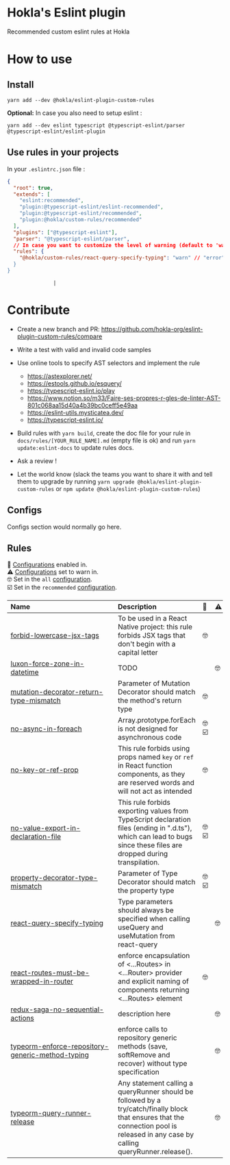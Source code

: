# Hokla's Eslint plugin

Recommended custom eslint rules at Hokla

# How to use

## Install

```
yarn add --dev @hokla/eslint-plugin-custom-rules
```

**Optional:** In case you also need to setup eslint :

```
yarn add --dev eslint typescript @typescript-eslint/parser @typescript-eslint/eslint-plugin
```

## Use rules in your projects

In your `.eslintrc.json` file :

```json
{
  "root": true,
  "extends": [
    "eslint:recommended",
    "plugin:@typescript-eslint/eslint-recommended",
    "plugin:@typescript-eslint/recommended",
    "plugin:@hokla/custom-rules/recommended"
  ],
  "plugins": ["@typescript-eslint"],
  "parser": "@typescript-eslint/parser",
  // In case you want to customize the level of warning (default to 'warn')
  "rules": {
    "@hokla/custom-rules/react-query-specify-typing": "warn" // "error" | "warn
  }
}
```

                   |

# Contribute

- Create a new branch and PR: https://github.com/hokla-org/eslint-plugin-custom-rules/compare

- Write a test with valid and invalid code samples

- Use online tools to specify AST selectors and implement the rule

  - https://astexplorer.net/
  - https://estools.github.io/esquery/
  - https://typescript-eslint.io/play
  - https://www.notion.so/m33/Faire-ses-propres-r-gles-de-linter-AST-801c068aa15d40a4b39bc0ceff5e49aa
  - https://eslint-utils.mysticatea.dev/
  - https://typescript-eslint.io/

- Build rules with `yarn build`, create the doc file for your rule in `docs/rules/[YOUR_RULE_NAME].md` (empty file is ok) and run `yarn update:eslint-docs` to update rules docs.

- Ask a review !

- Let the world know (slack the teams you want to share it with and tell them to upgrade by running `yarn upgrade @hokla/eslint-plugin-custom-rules` or `npm update @hokla/eslint-plugin-custom-rules`)

## Configs

Configs section would normally go here.

## Rules

<!-- begin auto-generated rules list -->

💼 [Configurations](https://github.com/hokla-org/eslint-plugin-custom-rules) enabled in.\
⚠️ [Configurations](https://github.com/hokla-org/eslint-plugin-custom-rules) set to warn in.\
🤓 Set in the `all` [configuration](https://github.com/hokla-org/eslint-plugin-custom-rules).\
☑️ Set in the `recommended` [configuration](https://github.com/hokla-org/eslint-plugin-custom-rules).

| Name                                                                                                               | Description                                                                                                                                                                         | 💼    | ⚠️ |
| :----------------------------------------------------------------------------------------------------------------- | :---------------------------------------------------------------------------------------------------------------------------------------------------------------------------------- | :---- | :- |
| [forbid-lowercase-jsx-tags](docs/rules/forbid-lowercase-jsx-tags.md)                                               | To be used in a React Native project: this rule forbids JSX tags that don't begin with a capital letter                                                                             | 🤓    |    |
| [luxon-force-zone-in-datetime](docs/rules/luxon-force-zone-in-datetime.md)                                         | TODO                                                                                                                                                                                |       | 🤓 |
| [mutation-decorator-return-type-mismatch](docs/rules/mutation-decorator-return-type-mismatch.md)                   | Parameter of Mutation Decorator should match the method's return type                                                                                                               | 🤓    |    |
| [no-async-in-foreach](docs/rules/no-async-in-foreach.md)                                                           | Array.prototype.forEach is not designed for asynchronous code                                                                                                                       | 🤓 ☑️ |    |
| [no-key-or-ref-prop](docs/rules/no-key-or-ref-prop.md)                                                             | This rule forbids using props named `key` or `ref` in React function components, as they are reserved words and will not act as intended                                            | 🤓    |    |
| [no-value-export-in-declaration-file](docs/rules/no-value-export-in-declaration-file.md)                           | This rule forbids exporting values from TypeScript declaration files (ending in ".d.ts"), which can lead to bugs since these files are dropped during transpilation.                | 🤓 ☑️ |    |
| [property-decorator-type-mismatch](docs/rules/property-decorator-type-mismatch.md)                                 | Parameter of Type Decorator should match the property type                                                                                                                          | 🤓 ☑️ |    |
| [react-query-specify-typing](docs/rules/react-query-specify-typing.md)                                             | Type parameters should always be specified when calling useQuery and useMutation from react-query                                                                                   |       | 🤓 |
| [react-routes-must-be-wrapped-in-router](docs/rules/react-routes-must-be-wrapped-in-router.md)                     | enforce encapsulation of <...Routes> in <...Router> provider and explicit naming of components returning <...Routes> element                                                        | 🤓    |    |
| [redux-saga-no-sequential-actions](docs/rules/redux-saga-no-sequential-actions.md)                                 | description here                                                                                                                                                                    |       | 🤓 |
| [typeorm-enforce-repository-generic-method-typing](docs/rules/typeorm-enforce-repository-generic-method-typing.md) | enforce calls to repository generic methods (save, softRemove and recover) without type specification                                                                               |       | 🤓 |
| [typeorm-query-runner-release](docs/rules/typeorm-query-runner-release.md)                                         | Any statement calling a queryRunner should be followed by a try/catch/finally block that ensures that the connection pool is released in any case by calling queryRunner.release(). |       | 🤓 |

<!-- end auto-generated rules list -->
